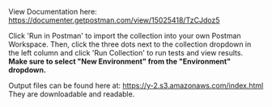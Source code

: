 View Documentation here:
https://documenter.getpostman.com/view/15025418/TzCJdoz5

Click 'Run in Postman' to import the collection into your own Postman Workspace. Then, click the three dots next to the collection dropdown in the left column and click 'Run Collection' to run tests and view results. **Make sure to select "New Environment" from the "Environment" dropdown.** 

Output files can be found here at: https://y-2.s3.amazonaws.com/index.html 
They are downloadable and readable.
